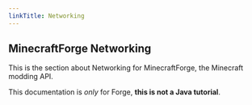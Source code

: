 ```yaml
---
linkTitle: Networking
---
```


<article class="docs-entry">
<h1 id="minecraftforge-documentation">MinecraftForge Networking</h1>
<p>This is the section about Networking for <a>MinecraftForge</a>, the Minecraft modding API.</p>
<p>This documentation is <em>only</em> for Forge, <strong>this is not a Java tutorial</strong>.</p>
</article>